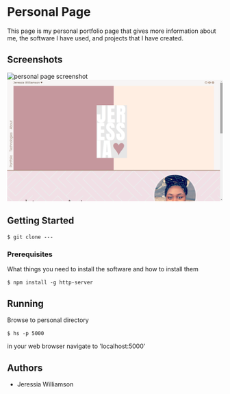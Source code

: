 
# Personal Page
This page is my personal portfolio page that gives more information about me, the software I have used, and projects that I have created.

## Screenshots
![personal page screenshot](https://github.com/jeressia/personal/blob/master/screenshot.png?raw=true)
![personal page screenshot](https://github.com/jeressia/personal/blob/master/personal.png?raw=true)

## Getting Started
```
$ git clone ---
```
### Prerequisites
What things you need to install the software and how to install them
```
$ npm install -g http-server
```
## Running
Browse to personal directory
```
$ hs -p 5000
```
in your web browser navigate to 'localhost:5000'
## Authors
- Jeressia Williamson
